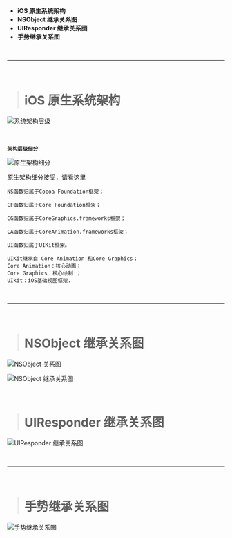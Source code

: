 
- **iOS 原生系统架构**
- **NSObject 继承关系图**
- **UIResponder 继承关系图**
- **手势继承关系图**

<br/>

***
<br/>





># iOS 原生系统架构

![系统架构层级](https://upload-images.jianshu.io/upload_images/2959789-93d89cf51262be20.jpg?imageMogr2/auto-orient/strip%7CimageView2/2/w/1240)


<br/>

**`架构层级细分`**

![原生架构细分](https://upload-images.jianshu.io/upload_images/2959789-08c98af35d821099.png?imageMogr2/auto-orient/strip%7CimageView2/2/w/1240)

原生架构细分接受，请看[这里](https://www.jianshu.com/p/80a27d111605)


```
NS函数归属于Cocoa Foundation框架；

CF函数归属于Core Foundation框架；

CG函数归属于CoreGraphics.frameworks框架；

CA函数归属于CoreAnimation.frameworks框架；

UI函数归属于UIKit框架。

UIKit继承自 Core Animation 和Core Graphics；
Core Animation：核心动画； 
Core Graphics：核心绘制 ；
UIkit：iOS基础视图框架.

```



<br/>

***
<br/>



># NSObject 继承关系图


![NSObject 关系图](https://upload-images.jianshu.io/upload_images/2959789-f6e8202c3b3d6d13.jpg?imageMogr2/auto-orient/strip%7CimageView2/2/w/1240)

![NSObject 继承关系图](https://upload-images.jianshu.io/upload_images/2959789-96979f65ce2ce6ff.png?imageMogr2/auto-orient/strip%7CimageView2/2/w/1240)


<br/>

># UIResponder 继承关系图

![UIResponder 继承关系图](https://upload-images.jianshu.io/upload_images/2959789-a64e5c6fc5717c30.png?imageMogr2/auto-orient/strip%7CimageView2/2/w/1240)


<br/>

***
<br/>





># 手势继承关系图

![手势继承关系图](https://upload-images.jianshu.io/upload_images/2959789-40c947129ce0518e.png?imageMogr2/auto-orient/strip%7CimageView2/2/w/1240)

